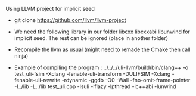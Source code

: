 Using LLVM project for implicit seed 
- git clone https://github.com/llvm/llvm-project
- We need the following library in our folder libcxx  libcxxabi	libunwind for implicit seed. The rest can be ignored (place in another folder)
- Recompile the llvm as usual (might need to remade the Cmake then call ninja)

- Example of compiling the program :
../../../uli-llvm/build/bin/clang++ -o test_uli-fsim -Xclang -fenable-uli-transform -DULIFSIM -Xclang -fenable-uli-rewrite -rdynamic  -ggdb -O0 -Wall -fno-omit-frame-pointer -I../lib -L../lib test_uli.cpp -lsuli -lflazy -lpthread  -lc++abi -lunwind 